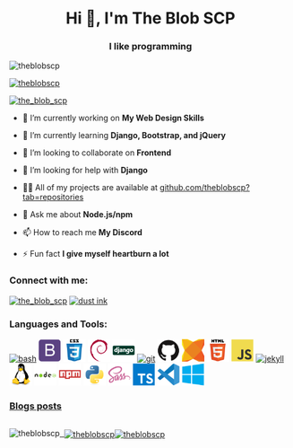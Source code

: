 <h1 align="center">Hi 👋, I'm The Blob SCP</h1>
<h3 align="center">I like programming</h3>

<p align="left"> <img src="https://komarev.com/ghpvc/?username=theblobscp&label=Profile%20views&color=0e75b6&style=flat" alt="theblobscp" /> </p>

<p align="left"> <a href="https://github.com/ryo-ma/github-profile-trophy"><img src="https://github-profile-trophy.vercel.app/?username=theblobscp&theme=discord" alt="theblobscp" /></a> </p>

<p align="left"> <a href="https://twitter.com/the_blob_scp" target="blank"><img src="https://img.shields.io/twitter/follow/the_blob_scp?logo=twitter&style=for-the-badge" alt="the_blob_scp" /></a> </p>

* 🔭 I’m currently working on **My Web Design Skills**

* 🌱 I’m currently learning **Django, Bootstrap, and jQuery**

* 👯 I’m looking to collaborate on **Frontend**

* 🤝 I’m looking for help with **Django**

* 👨‍💻 All of my projects are available at [github.com/theblobscp?tab=repositories](https://https://github.com/theblobscp?tab=repositories)

* 💬 Ask me about **Node.js/npm**

* 📫 How to reach me **My Discord**

* ⚡ Fun fact **I give myself heartburn a lot**

<h3 align="left">Connect with me:</h3>
<p align="left">
<a href="https://twitter.com/the_blob_scp" target="blank"><img align="center" src="https://raw.githubusercontent.com/rahuldkjain/github-profile-readme-generator/master/src/images/icons/Social/twitter.svg" alt="the_blob_scp" height="30" width="40" /></a>
<a href="https://www.youtube.com/channel/UCZgQEnJgpBoddJ6boMzkcOA" target="blank"><img align="center" src="https://raw.githubusercontent.com/rahuldkjain/github-profile-readme-generator/master/src/images/icons/Social/youtube.svg" alt="dust ink" height="30" width="40" /></a>
</p>

<h3 align="left">Languages and Tools:</h3>
<a href="https://www.gnu.org/software/bash/" target="_blank"><img src="https://www.vectorlogo.zone/logos/gnu_bash/gnu_bash-icon.svg" alt="bash" width="40" height="40"/></a>
<a href="https://getbootstrap.com" target="_blank"><img src="https://raw.githubusercontent.com/devicons/devicon/master/icons/bootstrap/bootstrap-plain.svg" alt="bootstrap" width="40" height="40"/></a>
<a href="https://www.w3schools.com/css/" target="_blank"><img src="https://raw.githubusercontent.com/devicons/devicon/master/icons/css3/css3-original-wordmark.svg" alt="css3" width="40" height="40"/></a>
<a href="https://www.debian.org/" target="_blank"><img src="https://raw.githubusercontent.com/devicons/devicon/master/icons/debian/debian-original.svg" alt="debian" width="40" height="40"/></a>
<a href="https://www.djangoproject.com/" target="_blank"><img src="https://raw.githubusercontent.com/devicons/devicon/master/icons/django/django-original.svg" alt="django" width="40" height="40"/></a>
<a href="https://git-scm.com/" target="_blank"><img src="https://www.vectorlogo.zone/logos/git-scm/git-scm-icon.svg" alt="git" width="40" height="40"/></a>
<a href="https://github.com" target="_blank"><img src="https://raw.githubusercontent.com/devicons/devicon/master/icons/github/github-original.svg" alt="github" width="40" height="40"/></a>
<a href="https://haxe.org/" target="_blank"><img src="https://raw.githubusercontent.com/devicons/devicon/master/icons/haxe/haxe-original.svg" alt="haxe" width="40" height="40"/></a>
<a href="https://www.w3.org/html/" target="_blank"><img src="https://raw.githubusercontent.com/devicons/devicon/master/icons/html5/html5-original-wordmark.svg" alt="html5" width="40" height="40"/></a>
<a href="https://developer.mozilla.org/en-US/docs/Web/JavaScript" target="_blank"><img src="https://raw.githubusercontent.com/devicons/devicon/master/icons/javascript/javascript-original.svg" alt="javascript" width="40" height="40"/></a>
<a href="https://jekyllrb.com/" target="_blank"><img src="https://www.vectorlogo.zone/logos/jekyllrb/jekyllrb-icon.svg" alt="jekyll" width="40" height="40"/></a>
<a href="https://www.linux.org/" target="_blank"><img src="https://raw.githubusercontent.com/devicons/devicon/master/icons/linux/linux-original.svg" alt="linux" width="40" height="40"/></a>
<a href="https://nodejs.org" target="_blank"><img src="https://raw.githubusercontent.com/devicons/devicon/master/icons/nodejs/nodejs-original-wordmark.svg" alt="nodejs" width="40" height="40"/></a>
<a href="https://npmjs.com" target="_blank"><img src="https://raw.githubusercontent.com/devicons/devicon/master/icons/npm/npm-original-wordmark.svg" alt="npm" width="40" height="40"/></a>
<a href="https://www.python.org" target="_blank"><img src="https://raw.githubusercontent.com/devicons/devicon/master/icons/python/python-original.svg" alt="python" width="40" height="40"/></a>
<a href="https://sass-lang.com" target="_blank"><img src="https://raw.githubusercontent.com/devicons/devicon/master/icons/sass/sass-original.svg" alt="sass" width="40" height="40"/></a>
<a href="https://www.typescriptlang.org/" target="_blank"><img src="https://raw.githubusercontent.com/devicons/devicon/master/icons/typescript/typescript-original.svg" alt="typescript" width="40" height="40"/></a>
<a href="https://code.visualstudio.com/" target="_blank"><img src="https://raw.githubusercontent.com/devicons/devicon/master/icons/vscode/vscode-original.svg" alt="vscode" width="40" height="40"/></a>
<a href="https://www.microsoft.com/en-us/windows" target="_blank"><img src="https://raw.githubusercontent.com/devicons/devicon/master/icons/windows8/windows8-original.svg" alt="windows" width="40" height="40" />

### Blogs posts
<!-- BLOG-POST-LIST:START -->
<!-- BLOG-POST-LIST:END -->

<div style="display: flex;">
<p><img align="left" src="https://github-readme-stats.vercel.app/api/top-langs?username=theblobscp&show_icons=true&locale=en&layout=compact&theme=vue-dark" alt="theblobscp" /></p>

<p>&nbsp; <img align="center" src="https://github-readme-stats.vercel.app/api?username=theblobscp&show_icons=true&locale=en&theme=vue-dark" alt="theblobscp" /></p>
<p><img align="center" src="https://github-readme-streak-stats.herokuapp.com/?user=theblobscp&theme=vue-dark" alt="theblobscp" /></p>
</div>
